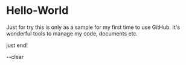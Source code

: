 # Hello-World
Just for try
this is only as a sample for my first time to use GitHub. It's wonderful tools to manage my code, documents etc.

just end!

--clear
